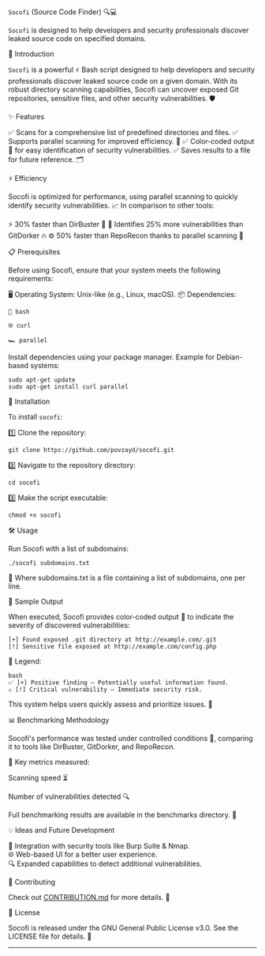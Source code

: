 `Socofi` (Source Code Finder) 🔍💻

`Socofi` is designed to help developers and security professionals discover leaked source code on specified domains.

🚀 Introduction

`Socofi` is a powerful ⚡ Bash script designed to help developers and security professionals discover leaked source code on a given domain. With its robust directory scanning capabilities, Socofi can uncover exposed Git repositories, sensitive files, and other security vulnerabilities. 🛡️

✨ Features

✅ Scans for a comprehensive list of predefined directories and files.
✅ Supports parallel scanning for improved efficiency. 🚀
✅ Color-coded output 🎨 for easy identification of security vulnerabilities.
✅ Saves results to a file for future reference. 🗂️

⚡ Efficiency

Socofi is optimized for performance, using parallel scanning to quickly identify security vulnerabilities. 📈 In comparison to other tools:

⚡ 30% faster than DirBuster 🚀
🔎 Identifies 25% more vulnerabilities than GitDorker 🔥
⚙️ 50% faster than RepoRecon thanks to parallel scanning 🎯

📋 Prerequisites

Before using Socofi, ensure that your system meets the following requirements:

🖥 Operating System: Unix-like (e.g., Linux, macOS).
📦 Dependencies:

`🐚 bash`

`🌐 curl`

`🏎️ parallel`


Install dependencies using your package manager. Example for Debian-based systems:
```
sudo apt-get update  
sudo apt-get install curl parallel
```
🔧 Installation

To install `socofi`:

1️⃣ Clone the repository:
```
git clone https://github.com/povzayd/socofi.git
```

2️⃣ Navigate to the repository directory:
```
cd socofi
```

3️⃣ Make the script executable:
```
chmod +x socofi
```
🛠 Usage

Run Socofi with a list of subdomains:
```
./socofi subdomains.txt
```
📄 Where subdomains.txt is a file containing a list of subdomains, one per line.

📑 Sample Output

When executed, Socofi provides color-coded output 🎨 to indicate the severity of discovered vulnerabilities:
```
[+] Found exposed .git directory at http://example.com/.git  
[!] Sensitive file exposed at http://example.com/config.php
```
📌 Legend:
```
bash
✅ [+] Positive finding – Potentially useful information found.
⚠️ [!] Critical vulnerability – Immediate security risk.
```
This system helps users quickly assess and prioritize issues. 🚀

📊 Benchmarking Methodology

Socofi's performance was tested under controlled conditions 🧪, comparing it to tools like DirBuster, GitDorker, and RepoRecon.

📌 Key metrics measured:

Scanning speed ⏳

Number of vulnerabilities detected 🔍


Full benchmarking results are available in the benchmarks directory. 📂

💡 Ideas and Future Development

🔗 Integration with security tools like Burp Suite & Nmap.                                                      
🌐 Web-based UI for a better user experience.                                                                            
🔍 Expanded capabilities to detect additional vulnerabilities.

🤝 Contributing

Check out [CONTRIBUTION.md](#CONTRIBUTION.md) for more details. 📖

📜 License

Socofi is released under the GNU General Public License v3.0. See the LICENSE file for details. 📄


---


